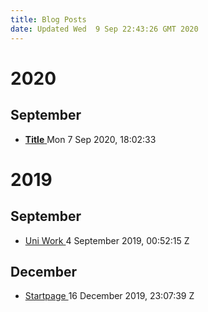 ```yaml
---
title: Blog Posts
date: Updated Wed  9 Sep 22:43:26 GMT 2020
---
```


# 2020

## September

+ [ __Title__ ](/home/gavarch/git/website/local/posts/2020/September/normal.html) <date> Mon  7 Sep 2020, </date> <time> 18:02:33 </time>

# 2019

## September

+ [ Uni Work ](/home/gavarch/git/website/local/posts/2019/September/uni-work.html) <date> 4 September 2019, </date> <time> 00:52:15 Z </time>

## December

+ [ Startpage ](/home/gavarch/git/website/local/posts/2019/December/startpage.html) <date> 16 December 2019, </date> <time> 23:07:39 Z </time>

